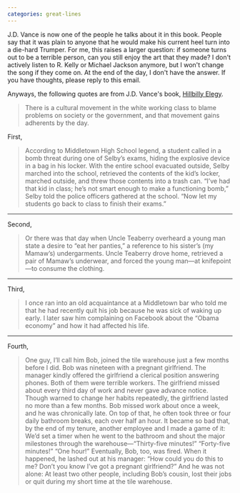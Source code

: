 ```yaml
---
categories: great-lines
---
```


J.D. Vance is now one of the people he talks about it in this book. People say that it was plain to anyone that he would make his current heel turn into a die-hard Trumper. For me, this raises a larger question: if someone turns out to be a terrible person, can you still enjoy the art that they made? I don't actively listen to R. Kelly or Michael Jackson anymore, but I won't change the song if they come on. At the end of the day, I don't have the answer. If you have thoughts, please reply to this email.

Anyways, the following quotes are from J.D. Vance's book, [Hillbilly Elegy](https://bookshop.org/books/hillbilly-elegy-a-memoir-of-a-family-and-culture-in-crisis/9780062300553).

>There is a cultural movement in the white working class to blame problems on society or the government, and that movement gains adherents by the day.

First,

>According to Middletown High School legend, a student called in a bomb threat during one of Selby’s exams, hiding the explosive device in a bag in his locker. With the entire school evacuated outside, Selby marched into the school, retrieved the contents of the kid’s locker, marched outside, and threw those contents into a trash can. “I’ve had that kid in class; he’s not smart enough to make a functioning bomb,” Selby told the police officers gathered at the school. “Now let my students go back to class to finish their exams.”

---

Second, 

>Or there was that day when Uncle Teaberry overheard a young man state a desire to “eat her panties,” a reference to his sister’s (my Mamaw’s) undergarments. Uncle Teaberry drove home, retrieved a pair of Mamaw’s underwear, and forced the young man—at knifepoint—to consume the clothing.

---

Third,

>I once ran into an old acquaintance at a Middletown bar who told me that he had recently quit his job because he was sick of waking up early. I later saw him complaining on Facebook about the “Obama economy” and how it had affected his life.

---

Fourth,

>One guy, I’ll call him Bob, joined the tile warehouse just a few months before I did. Bob was nineteen with a pregnant girlfriend. The manager kindly offered the girlfriend a clerical position answering phones. Both of them were terrible workers. The girlfriend missed about every third day of work and never gave advance notice. Though warned to change her habits repeatedly, the girlfriend lasted no more than a few months. Bob missed work about once a week, and he was chronically late. On top of that, he often took three or four daily bathroom breaks, each over half an hour. It became so bad that, by the end of my tenure, another employee and I made a game of it: We’d set a timer when he went to the bathroom and shout the major milestones through the warehouse—“Thirty-five minutes!” “Forty-five minutes!” “One hour!” Eventually, Bob, too, was fired. When it happened, he lashed out at his manager: “How could you do this to me? Don’t you know I’ve got a pregnant girlfriend?” And he was not alone: At least two other people, including Bob’s cousin, lost their jobs or quit during my short time at the tile warehouse.